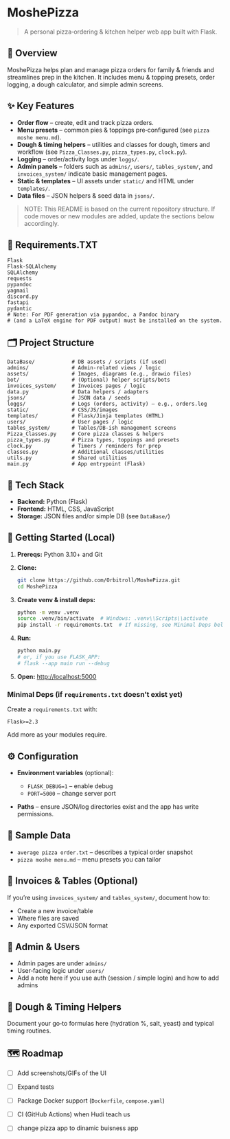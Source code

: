 # MoshePizza

> A personal pizza‑ordering & kitchen helper web app built with Flask.

## 📌 Overview

MoshePizza helps plan and manage pizza orders for family & friends and streamlines prep in the kitchen. It includes menu & topping presets, order logging, a dough calculator, and simple admin screens.

## ✨ Key Features

* **Order flow** – create, edit and track pizza orders.
* **Menu presets** – common pies & toppings pre‑configured (see `pizza moshe menu.md`).
* **Dough & timing helpers** – utilities and classes for dough, timers and workflow (see `Pizza_Classes.py`, `pizza_types.py`, `clock.py`).
* **Logging** – order/activity logs under `loggs/`.
* **Admin panels** – folders such as `admins/`, `users/`, `tables_system/`, and `invoices_system/` indicate basic management pages.
* **Static & templates** – UI assets under `static/` and HTML under `templates/`.
* **Data files** – JSON helpers & seed data in `jsons/`.

> NOTE: This README is based on the current repository structure. If code moves or new modules are added, update the sections below accordingly.
## 🧾 Requirements.TXT
```
Flask
Flask-SQLAlchemy
SQLAlchemy
requests
pypandoc
yagmail
discord.py
fastapi
pydantic
# Note: For PDF generation via pypandoc, a Pandoc binary
# (and a LaTeX engine for PDF output) must be installed on the system.
```
## 🗂️ Project Structure

```
DataBase/            # DB assets / scripts (if used)
admins/              # Admin-related views / logic
assets/              # Images, diagrams (e.g., drawio files)
bot/                 # (Optional) helper scripts/bots
invoices_system/     # Invoices pages / logic
data.py              # Data helpers / adapters
jsons/               # JSON data / seeds
loggs/               # Logs (orders, activity) – e.g., orders.log
static/              # CSS/JS/images
templates/           # Flask/Jinja templates (HTML)
users/               # User pages / logic
tables_system/       # Tables/DB-ish management screens
Pizza_Classes.py     # Core pizza classes & helpers
pizza_types.py       # Pizza types, toppings and presets
clock.py             # Timers / reminders for prep
classes.py           # Additional classes/utilities
utils.py             # Shared utilities
main.py              # App entrypoint (Flask)
```

## 🧰 Tech Stack

* **Backend:** Python (Flask)
* **Frontend:** HTML, CSS, JavaScript
* **Storage:** JSON files and/or simple DB (see `DataBase/`)

## 🚀 Getting Started (Local)

1. **Prereqs:** Python 3.10+ and Git
2. **Clone:**

   ```bash
   git clone https://github.com/Orbitroll/MoshePizza.git
   cd MoshePizza
   ```
3. **Create venv & install deps:**

   ```bash
   python -m venv .venv
   source .venv/bin/activate  # Windows: .venv\\Scripts\\activate
   pip install -r requirements.txt  # If missing, see Minimal Deps below
   ```
4. **Run:**

   ```bash
   python main.py
   # or, if you use FLASK_APP:
   # flask --app main run --debug
   ```
5. **Open:** [http://localhost:5000](http://localhost:5000)

### Minimal Deps (if `requirements.txt` doesn’t exist yet)

Create a `requirements.txt` with:

```
Flask>=2.3
```

Add more as your modules require.

## ⚙️ Configuration

* **Environment variables** (optional):

  * `FLASK_DEBUG=1` – enable debug
  * `PORT=5000` – change server port
* **Paths** – ensure JSON/log directories exist and the app has write permissions.

## 🧪 Sample Data

* `average pizza order.txt` – describes a typical order snapshot
* `pizza moshe menu.md` – menu presets you can tailor

## 🧾 Invoices & Tables (Optional)

If you’re using `invoices_system/` and `tables_system/`, document how to:

* Create a new invoice/table
* Where files are saved
* Any exported CSV/JSON format

## 👤 Admin & Users

* Admin pages are under `admins/`
* User‑facing logic under `users/`
* Add a note here if you use auth (session / simple login) and how to add admins

## 🧮 Dough & Timing Helpers

Document your go‑to formulas here (hydration %, salt, yeast) and typical timing routines.

## 🗺️ Roadmap

* [ ] Add screenshots/GIFs of the UI
* [ ] Expand tests
* [ ] Package Docker support (`Dockerfile`, `compose.yaml`)
* [ ] CI (GitHub Actions) when Hudi teach us
* [ ] change pizza app to dinamic buisness app







